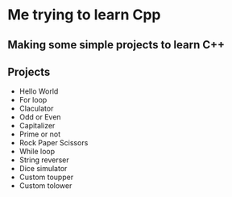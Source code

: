 # Me trying to learn Cpp

## Making some simple projects to learn C++

## Projects

* Hello World
* For loop
* Claculator
* Odd or Even
* Capitalizer
* Prime or not
* Rock Paper Scissors
* While loop
* String reverser
* Dice simulator
* Custom toupper
* Custom tolower